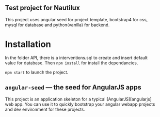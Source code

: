 ## Test project for Nautilux

This project uses angular seed for project template, bootstrap4 for css, mysql for database and python(vanilla) for backend.

# Installation

In the folder API, there is a interventions.sql to create and insert default value for database. Then `npm install` for install the dependancies.

`npm start` to launch the project.

## `angular-seed` — the seed for AngularJS apps

This project is an application skeleton for a typical [AngularJS][angularjs] web app. You can use it
to quickly bootstrap your angular webapp projects and dev environment for these projects.

